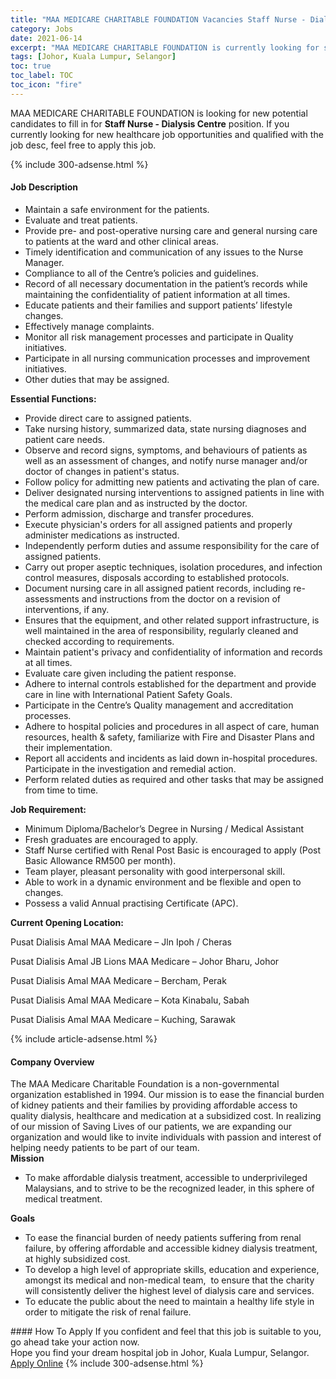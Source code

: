 ```yaml
---
title: "MAA MEDICARE CHARITABLE FOUNDATION Vacancies Staff Nurse - Dialysis Centre" 
category: Jobs 
date: 2021-06-14 
excerpt: "MAA MEDICARE CHARITABLE FOUNDATION is currently looking for suitable person to fill in the Staff Nurse - Dialysis Centre which positioned at Johor, Kuala Lumpur, Selangor" 
tags: [Johor, Kuala Lumpur, Selangor] 
toc: true 
toc_label: TOC 
toc_icon: "fire" 
--- 
```


<p>MAA MEDICARE CHARITABLE FOUNDATION is looking for new potential candidates to fill in for <b>Staff Nurse - Dialysis Centre</b> position. If you currently looking for new healthcare job opportunities and qualified with the job desc, feel free to apply this job.
</p>{% include 300-adsense.html %} 
<div><div><h4>Job Description</h4></div><div><div><span><div><ul><li>Maintain a safe environment for the patients.</li><li>Evaluate and treat patients.</li><li>Provide pre- and post-operative nursing care and general nursing care to patients at the ward and other clinical areas.</li><li>Timely identification and communication of any issues to the Nurse Manager.</li><li>Compliance to all of the Centre&#8217;s policies and guidelines.</li><li>Record of all necessary documentation in the patient&#8217;s records while maintaining the confidentiality of patient information at all times.</li><li>Educate patients and their families and support patients&#8217; lifestyle changes.</li><li>Effectively manage complaints.</li><li>Monitor all risk management processes and participate in Quality initiatives.</li><li>Participate in all nursing communication processes and improvement initiatives.</li><li>Other duties that may be assigned.</li></ul><p><strong>Essential Functions:</strong></p><ul><li>Provide direct care to assigned patients.</li><li>Take nursing history, summarized data, state nursing diagnoses and patient care needs.</li><li>Observe and record signs, symptoms, and behaviours of patients as well as an assessment of changes, and notify nurse manager and/or doctor of changes in patient's status.</li><li>Follow policy for admitting new patients and activating the plan of care.</li><li>Deliver designated nursing interventions to assigned patients in line with the medical care plan and as instructed by the doctor.</li><li>Perform admission, discharge and transfer procedures.</li><li>Execute physician's orders for all assigned patients and properly administer medications as instructed.</li><li>Independently perform duties and assume responsibility for the care of assigned patients.</li><li>Carry out proper aseptic techniques, isolation procedures, and infection control measures, disposals according to established protocols.</li><li>Document nursing care in all assigned patient records, including re-assessments and instructions from the doctor on a revision of interventions, if any.</li><li>Ensures that the equipment, and other related support infrastructure, is well maintained in the area of responsibility, regularly cleaned and checked according to requirements.</li><li>Maintain patient's privacy and confidentiality of information and records at all times.</li><li>Evaluate care given including the patient response.</li><li>Adhere to internal controls established for the department and provide care in line with International Patient Safety Goals.</li><li>Participate in the Centre&#8217;s Quality management and accreditation processes.</li><li>Adhere to hospital policies and procedures in all aspect of care, human resources, health &amp; safety, familiarize with Fire and Disaster Plans and their implementation.</li><li>Report all accidents and incidents as laid down in-hospital procedures. Participate in the investigation and remedial action.</li><li>Perform related duties as required and other tasks that may be assigned from time to time.</li></ul><p><strong>Job Requirement:</strong></p><ul><li>Minimum Diploma/Bachelor&#8217;s Degree in Nursing / Medical Assistant</li><li>Fresh graduates are encouraged to apply.</li><li>Staff Nurse certified with Renal Post Basic is encouraged to apply (Post Basic Allowance RM500 per month).</li><li>Team player, pleasant personality with good interpersonal skill.</li><li>Able to work in a dynamic environment and be flexible and open to changes.</li><li>Possess a valid Annual practising Certificate (APC).</li></ul><p><strong>Current Opening Location:</strong></p><p>Pusat Dialisis Amal MAA Medicare &#8211; Jln Ipoh / Cheras</p><p>Pusat Dialisis Amal JB Lions MAA Medicare &#8211; Johor Bharu, Johor</p><p>Pusat Dialisis Amal MAA Medicare &#8211; Bercham, Perak&#160;</p><p>Pusat Dialisis Amal MAA Medicare &#8211; Kota Kinabalu, Sabah</p><p>Pusat Dialisis Amal MAA Medicare &#8211; Kuching, Sarawak</p></div></span></div></div></div> 
{% include article-adsense.html %} 
<div><div><h4>Company Overview</h4></div><div><div><span><div><div>The MAA Medicare Charitable Foundation is a non-governmental organization established in 1994. Our mission is to ease the financial burden of kidney patients and their families by providing affordable access to quality dialysis, healthcare and medication at a subsidized cost. In realizing of our mission of Saving Lives of our patients, we are expanding our organization and would like to invite individuals with passion and interest of helping needy patients to be part of our team.</div>
<div><strong>Mission</strong>
<ul>
<li>To make affordable dialysis treatment, accessible to underprivileged Malaysians, and to strive to be the recognized leader, in this sphere of medical treatment.</li>
</ul>
<div><strong>Goals</strong></div>
<ul>
<li>To ease the financial burden of needy patients suffering from renal failure, by offering affordable and accessible kidney dialysis treatment, at highly subsidized cost.</li>
<li>To develop a high level of appropriate skills, education and experience, amongst its medical and non-medical team,&#160; to ensure that the charity will consistently deliver the highest level of dialysis care and services.</li>
<li>To educate the public about the need to maintain a healthy life style in order to mitigate the risk of renal failure.</li>
</ul>
</div>
</div></span></div></div></div> 
#### How To Apply 
If you confident and feel that this job is suitable to you, go ahead take your action now. <br/> 
Hope you find your dream hospital job in Johor, Kuala Lumpur, Selangor. <br/> 
<a href="https://www.jobstreet.com.my/en/job/staff-nurse-dialysis-centre-4589671?jobId=jobstreet-my-job-4589671" class="btn btn--warning" target="_blank" rel="nofollow noopenner">Apply Online</a> 
{% include 300-adsense.html %} 